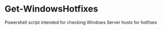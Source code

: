 Get-WindowsHotfixes
===================

Powershell script intended for checking Windows Server hosts for hotfixes
